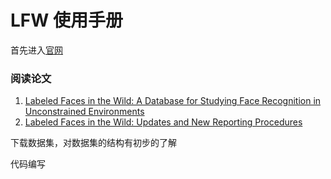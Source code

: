 # LFW 使用手册
首先进入[官网](http://vis-www.cs.umass.edu/lfw/index.html) 

### 阅读论文
1. [Labeled Faces in the Wild: A Database for Studying
Face Recognition in Unconstrained Environments](http://citeseer.ist.psu.edu/viewdoc/download;jsessionid=0004A606F5D7E280D472D654513BD96C?doi=10.1.1.122.8268&rep=rep1&type=pdf)
1. [Labeled Faces in the Wild: Updates and New Reporting Procedures](http://vis-www.cs.umass.edu/lfw/lfw_update.pdf)

下载数据集，对数据集的结构有初步的了解

代码编写
